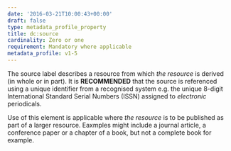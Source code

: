 ```yaml
---
date: '2016-03-21T10:00:43+00:00'
draft: false
type: metadata_profile_property
title: dc:source
cardinality: Zero or one
requirement: Mandatory where applicable
metadata_profile: v1-5
---
```

The source label describes a resource from which *the resource* is derived (in whole or in part). It is **RECOMMENDED** that the source is referenced using a unique identifier from a recognised system e.g. the unique 8-digit International Standard Serial Numbers (ISSN) assigned to *electronic* periodicals.

Use of this element is applicable where *the resource* is to be published as part of a larger resource. Eaxmples might include a journal article, a conference paper or a chapter of a book, but not a complete book for example.
